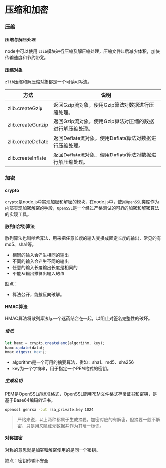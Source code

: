 # 压缩和加密

### 压缩

#### 压缩与解压处理

node中可以使用 `zlib`模块进行压缩及解压缩处理，压缩文件以后减少体积，加快传输速度和节约带宽。

#### 压缩对象

`zlib`压缩和解压缩对象都是一个可读可写流。

| 方法               | 说明                                                     |
| ------------------ | -------------------------------------------------------- |
| zlib.createGzip    | 返回Gzip流对象，使用Gzip算法对数据进行压缩处理。         |
| zlib.createGunzip  | 返回Gzip流对象，使用Gzip算法对压缩的数据进行解压缩处理。 |
| zlib.createDeflate | 返回Deflate流对象，使用Deflate算法对数据进行压缩处理。   |
| zlib.createInflate | 返回Deflate流对象，使用Deflate算法对数据进行解压缩处理。 |

### 加密

#### crypto

`crypto`是node.js中实现加密和解密的模块，在node.js中，使用`OpenSSL`类库作为内部实现加密解密的手段，`OpenSSL`是一个经过严格测试的可靠的加密和解密算法的实现工具。

#### 散列(哈希)算法

散列算法也叫哈希算法，用来把任意长度的输入变换成固定长度的输出，常见的有md5、sha1等。

- 相同的输入会产生相同的输出
- 不同的输入会产生不同的输出
- 任意的输入长度输出长度是相同的
- 不能从输出推算出输入的值

缺点：

- 算法公开，能被反向破解。

#### HMAC算法

HMAC算法将散列算法与一个迷药结合在一起，以阻止对签名完整性的破坏。

##### 语法

```js
let hamc = crypto.createHamc(algorithm, key);
hamc.update(data);
hmac.digest('hex');
```

- algorithm是一个可用的摘要算法，例如：sha1、md5、sha256
- key为一个字符串，用于指定一个PEM格式的密钥。

##### 生成私钥

PEM是OpenSSL的标准格式，OpenSSL使用PEM文件格式存储证书和密钥，是基于Base64编码的证书。

```bash
openssl genrsa -out rsa_private.key 1024
```

> 严格来说，以上两种都属于生成摘要。加密对应的有解密，但摘要一般不解密，只是用来隐藏元数据并作为其唯一标识。

#### 对称加密

对称的意思就是加密和解密使用的是同一个密钥。

缺点：密钥传输不安全

